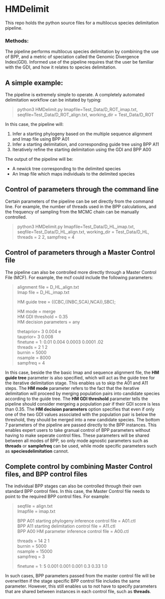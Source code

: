 # HMDelimit
This repo holds the python source files for a multilocus species delimitation pipeline.
### Methods:
The pipeline performs multilocus species delimitation by combining the use of BPP, and a metric of speciation called the Genomic Divergence Index(GDI). Informed use of the pipeline requires that the user be familiar with the GDI, and how it relates to species delimitation. 
## A simple example:
The pipeline is extremely simple to operate. A completely automated delimitation workflow can be initated by typing: 

> python3 HMDelimit.py Imapfile=Test_Data/D_ROT_imap.txt, seqfile=Test_Data/D_ROT_align.txt, working_dir = Test_Data/D_ROT

In this case, the pipeline will:

1. Infer a starting phylogeny based on the multiple sequence alignment and Imap file using BPP A01
2. Infer a starting delimitation, and corresponding guide tree using BPP A11
3. Iteratively refine the starting delimitation using the GDI and BPP A00

The output of the pipeline will be:

- A newick tree corresponding to the delimited species
- An Imap file which maps individuals to the delimited species 

## Control of parameters through the command line
Certain parameters of the pipeline can be set directly from the command line. For example, the number of threads used in the BPP calculations, and the frequency of sampling from the MCMC chain can be manually controlled.

> python3 HMDelimit.py Imapfile=Test_Data/D_HL_imap.txt, seqfile=Test_Data/D_HL_align.txt, working_dir = Test_Data/D_HL, threads = 2 2, sampfreq = 4

## Control of parameters through a Master Control file
The pipeline can also be controlled more directly through a Master Control File (MCF). For example, the mcf could include the following parameters:

> alignment file = D_HL_align.txt  
> Imap file = D_HL_imap.txt  
>   
> HM guide tree = ((CBC,((NBC,SCA),NCA)),SBC);  
>   
> HM mode = merge   
> HM GDI threshold = 0.35   
> HM decision parameters = any   
>    
> thetaprior= 3 0.004 e   
> tauprior= 3 0.008   
> finetune = 1: 0.01 0.004 0.0003 0.0001 .02   
> threads = 2 1 2   
> burnin =  5000   
> nsample = 8000      
> sampfreq = 4   

In this case, beside the the basic Imap and sequence alignment file, the **HM guide tree** parameter is also specified, which will act as the guide tree for the iterative delimitation stage. This enables us to skip the A01 and A11 steps. The **HM mode** parameter refers to the fact that the iterative delimitation will proceed by merging population pairs into candidate species according to the guide tree. The **HM GDI threshold** parameter tells the pipeline should consider mergeing a population pair if their GDI score is less than 0.35. The **HM decision parameters** option specifies that even if only one of the two GDI values associated with the population pair is below the threshold, they should be merged into a new candidate species. The bottom 7 parameters of the pipeline are passed directly to the BPP instances. This enables expert users to take granual control of BPP parameters without having to make seperate control files. These parameters will be shared between all modes of BPP, so only mode agnostic parameters such as **threads** or **samplefreq** can be used, while mode specific parameters such as **speciesdelimitation** cannot.

## Complete control by combining Master Control files, and BPP control files
The individual BPP stages can also be controlled through their own standard BPP control files. In this case, the Master Control file needs to point to the required BPP control files. For example:

> seqfile = align.txt   
> Imapfile = imap.txt   
>    
> BPP A01 starting phylogeny inference control file = A01.ctl   
> BPP A11 starting delimitation control file  = A11.ctl   
> BPP A00 HM parameter inference control file = A00.ctl   
>    
> threads = 14 2 1   
> burnin =   5000   
> nsample = 15000      
> sampfreq = 3   
>    
> finetune = 1: 5 0.001 0.001 0.001 0.3 0.33 1.0   

In such cases, BPP parameters passed from the master control file will be overwritten if the stage specific BPP control file includes the same parameter. However, this still enables us to not have to specify parameters that are shared between instances in each control file, such as **threads**. 
